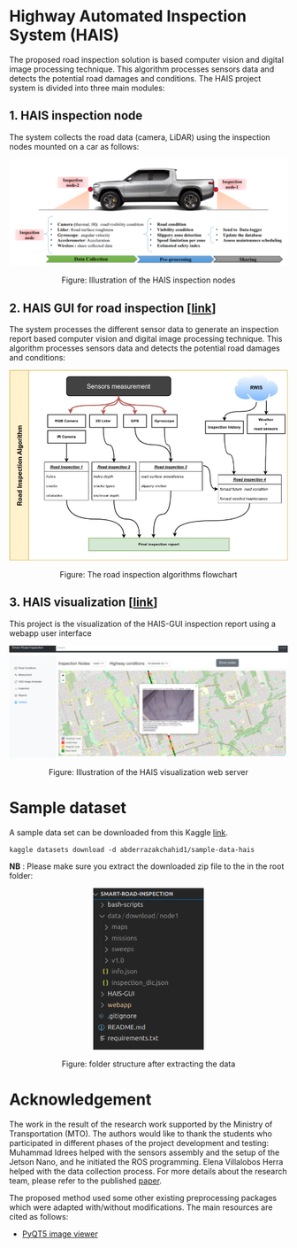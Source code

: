 #  Highway Automated Inspection System (HAIS) 

The proposed road inspection solution is based computer vision and digital image processing technique. This algorithm   processes sensors data  and detects the potential road damages and conditions.
The HAIS project system is divided into three main modules:
## 1. HAIS inspection node
The system collects the road data (camera, LiDAR) using the inspection nodes mounted on a car as follows: 

<p align="center">
<img  src="webapp/files/hais-system.png" alt="alt text" width="512" >
 </p>
<p align="center">
Figure: Illustration of the HAIS inspection nodes
</p>


##  2. HAIS GUI for road inspection [[link](HAIS-GUI/README.md)]
The system processes the different sensor data to generate an inspection report based computer vision and digital image processing technique. This algorithm   processes sensors data  and detects the potential road damages and conditions:
<p align="center">
<img  src="webapp/files/HAIS-Algorithm-Flowchart.jpg" alt="alt text" width="512" >
</p>
<p align="center">
Figure: The road inspection algorithms flowchart
</p>


##   3. HAIS visualization  [[link](webapp/README.md)]

This project is the visualization of the HAIS-GUI inspection report using a webapp user interface
<p align="center">
<img  src="webapp/files/hais-webapp.png" alt="alt text" width="512" >
 </p>
<p align="center">
Figure: Illustration of the HAIS visualization web server
</p>


#  Sample dataset 

 A sample data set can be downloaded from this Kaggle [link](https://www.kaggle.com/datasets/abderrazakchahid1/sample-data-hais).

```
kaggle datasets download -d abderrazakchahid1/sample-data-hais
```

**NB** : Please make sure you extract the downloaded zip file to the in the root folder:
<p align="center">
<img  src="webapp/files/data-sample.png" alt="alt text" width="200" >
 </p>
<p align="center">
Figure: folder structure after extracting the data
</p>

# Acknowledgement

The work in the result of the research work supported by the Ministry of Transportation (MTO). The authors would like to thank the students who participated in different phases of the project development and testing: Muhammad Idrees helped with the sensors assembly and the setup of the Jetson Nano, and he initiated the ROS programming. Elena Villalobos Herra helped with the data collection process.
For more details about the research team, please refer to the published [paper](https://www.mdpi.com/2227-7080/11/2/51 ).

The proposed method used some other existing preprocessing packages which were adapted with/without modifications. The main resources are cited as follows:
*  [PyQT5 image viewer](https://gist.github.com/acbetter/32c575803ec361c3e82064e60db4e3e0)